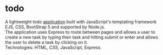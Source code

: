 # todo
A lightweight todo [application](https://excited-long-johns-goat.cyclic.app) built with JavaScript's templating framework EJS, CSS, BootStrap 5 and supported by Node.js.
<br>
The application uses Express to route between pages and allows a user to create a new task by typing their task and hitting submit or enter and allows the user to delete a task by clicking on it.<br>
Technologies: HTML, CSS, JavaScript, Express
